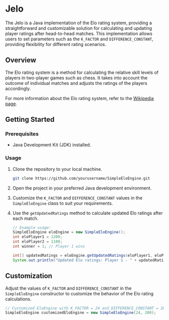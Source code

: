 # Jelo

The Jelo is a Java implementation of the Elo rating system, providing a straightforward and customizable solution for calculating and updating player ratings after head-to-head matches. This implementation allows users to set parameters such as the `K_FACTOR` and `DIFFERENCE_CONSTANT`, providing flexibility for different rating scenarios.

## Overview

The Elo rating system is a method for calculating the relative skill levels of players in two-player games such as chess. It takes into account the outcome of individual matches and adjusts the ratings of the players accordingly.

For more information about the Elo rating system, refer to the [Wikipedia page](https://en.wikipedia.org/wiki/Elo_rating_system).

## Getting Started

### Prerequisites

- Java Development Kit (JDK) installed.

### Usage

1. Clone the repository to your local machine.

    ```bash
    git clone https://github.com/yourusername/SimpleEloEngine.git
    ```

2. Open the project in your preferred Java development environment.

3. Customize the `K_FACTOR` and `DIFFERENCE_CONSTANT` values in the `SimpleEloEngine` class to suit your requirements.

4. Use the `getUpdatedRatings` method to calculate updated Elo ratings after each match.

    ```java
    // Example usage:
    SimpleEloEngine eloEngine = new SimpleEloEngine();
    int eloPlayer1 = 1200;
    int eloPlayer2 = 1100;
    int winner = 1; // Player 1 wins

    int[] updatedRatings = eloEngine.getUpdatedRatings(eloPlayer1, eloPlayer2, winner);
    System.out.println("Updated Elo ratings: Player 1 - " + updatedRatings[0] + ", Player 2 - " + updatedRatings[1]);
    ```

## Customization

Adjust the values of `K_FACTOR` and `DIFFERENCE_CONSTANT` in the `SimpleEloEngine` constructor to customize the behavior of the Elo rating calculations.

```java
// Customized EloEngine with K_FACTOR = 24 and DIFFERENCE_CONSTANT = 200
SimpleEloEngine customizedEloEngine = new SimpleEloEngine(24, 200);

